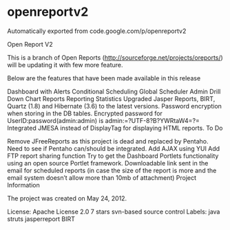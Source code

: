 # openreportv2
Automatically exported from code.google.com/p/openreportv2

Open Report V2

This is a branch of Open Reports (http://sourceforge.net/projects/oreports/) will be updating it with few more feature.

Below are the features that have been made available in this release

Dashboard with Alerts Conditional Scheduling
Global Scheduler Admin
Drill Down Chart Reports
Reporting Statistics
Upgraded Jasper Reports, BIRT, Quartz (1.8) and Hibernate (3.6) to the latest versions.
Password encryption when storing in the DB tables.
Encrypted password for UserID:password(admin:admin) is admin:=?UTF-8?B?YWRtaW4=?=
Integrated JMESA instead of DisplayTag for displaying HTML reports.
To Do

Remove JFreeReports as this project is dead and replaced by Pentaho. Need to see if Pentaho can/should be integrated.
Add AJAX using YUI
Add FTP report sharing function
Try to get the Dashboard Portlets functionality using an open source Portlet framework.
Downloadable link sent in the email for scheduled reports (in case the size of the report is more and the email system doesn’t allow more than 10mb of attachment)
Project Information

The project was created on May 24, 2012.

License: Apache License 2.0
7 stars
svn-based source control
Labels: 
java struts jasperreport BIRT
